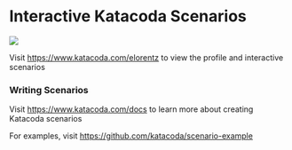 # Interactive Katacoda Scenarios

[![](http://shields.katacoda.com/katacoda/elorentz/count.svg)](https://www.katacoda.com/elorentz "Get your profile on Katacoda.com")

Visit https://www.katacoda.com/elorentz to view the profile and interactive scenarios

### Writing Scenarios
Visit https://www.katacoda.com/docs to learn more about creating Katacoda scenarios

For examples, visit https://github.com/katacoda/scenario-example
